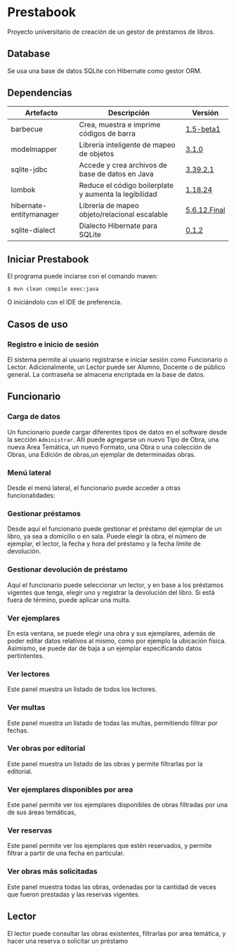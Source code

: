 # Prestabook

Proyecto universitario de creación de un gestor de préstamos de libros.

## Database

Se usa una base de datos SQLite con Hibernate como gestor ORM.

## Dependencias

| Artefacto                | Descripción                                           | Versión                                            |
| ----------------------- | ----------------------------------------------------- | -------------------------------------------------- |
| barbecue                | Crea, muestra e imprime códigos de barra              | [1.5-beta1](https://barbecue.sourceforge.net/)     |
| modelmapper             | Librería inteligente de mapeo de objetos              | [3.1.0](http://modelmapper.org/)                   |
| sqlite-jdbc             | Accede y crea archivos de base de datos en Java       | [3.39.2.1](https://github.com/xerial/sqlite-jdbc) |
| lombok                  | Reduce el código boilerplate y aumenta la legibilidad | [1.18.24](https://projectlombok.org/)              |
| hibernate-entitymanager | Librería de mapeo objeto/relacional escalable         | [5.6.12.Final](https://hibernate.org/)             |
| sqlite-dialect          | Dialecto Hibernate para SQLite                        | [0.1.2](https://github.com/gwenn/sqlite-dialect)   |

## Iniciar Prestabook

El programa puede inciarse con el comando maven:

    $ mvn clean compile exec:java

O iniciándolo con el IDE de preferencia.

## Casos de uso

### Registro e inicio de sesión

El sistema permite al usuario registrarse e iniciar sesión como Funcionario o Lector. Adicionalmente, un Lector puede ser Alumno, Docente o de público general.
La contraseña se almacena encriptada en la base de datos.

## Funcionario

### Carga de datos

Un funcionario puede cargar diferentes tipos de datos en el software desde la sección `Administrar`. Allí puede agregarse un nuevo Tipo de Obra, una nueva Area Temática, un nuevo Formato, una Obra o una colección de Obras, una Edición de obras,un ejemplar de determinadas obras.

### Menú lateral

Desde el menú lateral, el funcionario puede acceder a otras funcionalidades:

### Gestionar préstamos

Desde aquí el funcionario puede gestionar el préstamo del ejemplar de un libro, ya sea a domicilio o en sala. Puede elegir la obra, el número de ejemplar, el lector, la fecha y hora del préstamo y la fecha límite de devolución.

### Gestionar devolución de préstamo

Aquí el funcionario puede seleccionar un lector, y en base a los préstamos vigentes que tenga, elegir uno y registrar la devolución del libro. Si está fuera de término, puede aplicar una multa.

### Ver ejemplares

En esta ventana, se puede elegir una obra y sus ejemplares, además de poder editar datos relativos al mismo, como por ejemplo la ubicación física. Asimismo, se puede dar de baja a un ejemplar especificando datos pertintentes.

### Ver lectores

Este panel muestra un listado de todos los lectores.

### Ver multas

Este panel muestra un listado de todas las multas, permitiendo filtrar por fechas.

### Ver obras por editorial

Este panel muestra un listado de las obras y permite filtrarlas por la editorial.

### Ver ejemplares disponibles por area

Este panel permite ver los ejemplares disponibles de obras filtradas por una de sus áreas temáticas,

### Ver reservas

Este panel permite ver los ejemplares que estén reservados, y permite filtrar a partir de una fecha en particular.

### Ver obras más solicitadas

Este panel muestra todas las obras, ordenadas por la cantidad de veces que fueron prestadas y las reservas vigentes.

## Lector

El lector puede consultar las obras existentes, filtrarlas por area temática, y hacer una reserva o solicitar un préstamo

